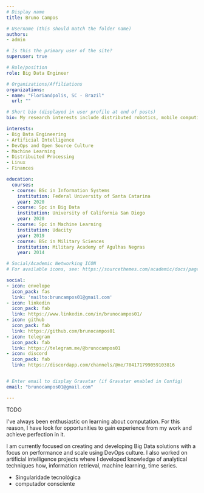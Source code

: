```yaml
---
# Display name
title: Bruno Campos

# Username (this should match the folder name)
authors:
- admin

# Is this the primary user of the site?
superuser: true

# Role/position
role: Big Data Engineer

# Organizations/Affiliations
organizations:
- name: "Florianópolis, SC - Brazil"
  url: ""

# Short bio (displayed in user profile at end of posts)
bio: My research interests include distributed robotics, mobile computing and programmable matter.

interests:
- Big Data Engineering
- Artificial Intelligence
- DevOps and Open Source Culture
- Machine Learning
- Distribuited Processing
- Linux
- Finances

education:
  courses:
  - course: BSc in Information Systems
    institution: Federal University of Santa Catarina
    year: 2020
  - course: Spc in Big Data
    institution: University of California San Diego
    year: 2020
  - course: Spc in Machine Learning
    institution: Udacity
    year: 2019
  - course: BSc in Military Sciences
    institution: Military Academy of Agulhas Negras
    year: 2014

# Social/Academic Networking ICON
# For available icons, see: https://sourcethemes.com/academic/docs/page-builder/#icons

social:
- icon: envelope
  icon_pack: fas
  link: 'mailto:bruncampos01@gmail.com'
- icon: linkedin
  icon_pack: fab
  link: https://www.linkedin.com/in/brunocampos01/
- icon: github
  icon_pack: fab
  link: https://github.com/brunocampos01
- icon: telegram
  icon_pack: fab
  link: https://telegram.me/@brunocampos01
- icon: discord
  icon_pack: fab
  link: https://discordapp.com/channels/@me/704171799059103816


# Enter email to display Gravatar (if Gravatar enabled in Config)
email: "brunocampos01@gmail.com"

---
```

TODO

I've always been enthusiastic on learning about computation. For this reason, I have look for opportunities to gain experience from my work and achieve perfection in it.

I am currently focused on creating and developing Big Data solutions with a focus on performance and scale using DevOps culture.
I also worked on artificial intelligence projects where I developed knowledge of analytical techniques how, information retrieval, machine learning, time series.

- Singularidade tecnológica
- computador consciente 